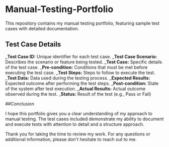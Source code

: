 # Manual-Testing-Portfolio

This repository contains my manual testing portfolio, featuring sample test cases with detailed documentation.

## Test Case Details

_**Test Case ID:** Unique identifier for each test case.
_**Test Case Scenario:** Describes the scenario or feature being tested.
_**Test Case:** Specific details of the test case.
_**Pre-condition:** Conditions that must be met before executing the test case.
_**Test Steps:** Steps to follow to execute the test.
_**Test Data:** Data used during the testing process.
_**Expected Results:** Expected outcome after performing the test steps.
_**Post-condition:** State of the system after test execution.
_**Actual Results:** Actual outcome observed during the test.
_**Status:** Result of the test (e.g., Pass or Fail)

##Conclusion

 I hope this portfolio gives you a clear understanding of my approach to manual testing. The test cases included demonstrate my ability to document and execute tests with attention to detail and a structure approach. 

 Thank you for taking the time to review my work. For any questions or additional information, please don't hesitate to reach out to me.
